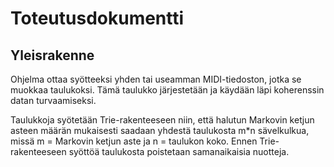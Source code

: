 # Toteutusdokumentti

## Yleisrakenne
Ohjelma ottaa syötteeksi yhden tai useamman MIDI-tiedoston, jotka se muokkaa taulukoksi. Tämä taulukko järjestetään ja käydään läpi koherenssin datan turvaamiseksi.

Taulukkoja syötetään Trie-rakenteeseen niin, että halutun Markovin ketjun asteen määrän mukaisesti saadaan yhdestä taulukosta m*n sävelkulkua, missä m = Markovin ketjun aste ja n = taulukon koko. Ennen Trie-rakenteeseen syöttöä taulukosta poistetaan samanaikaisia nuotteja.
